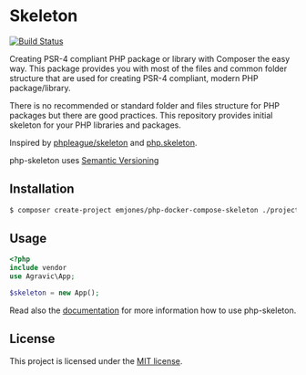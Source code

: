 # Skeleton

[![Build Status](https://secure.travis-ci.org/petk/php-skeleton.png?branch=master)](http://travis-ci.org/petk/php-skeleton)

Creating PSR-4 compliant PHP package or library with Composer the easy way. This package provides you with
most of the files and common folder structure that are used for creating PSR-4 compliant, modern PHP
package/library.

There is no recommended or standard folder and files structure for PHP packages but there are good practices.
This repository provides initial skeleton for your PHP libraries and packages.

Inspired by [phpleague/skeleton](https://github.com/thephpleague/skeleton) and [php.skeleton](https://github.com/koriym/PHP.Skeleton).

php-skeleton uses [Semantic Versioning](http://semver.org)

## Installation

```bash
$ composer create-project emjones/php-docker-compose-skeleton ./project 'dev-master'
```

## Usage

```php
<?php
include vendor
use Agravic\App;

$skeleton = new App();
```

Read also the [documentation](docs/index.md) for more information how to use php-skeleton.

## License

This project is licensed under the [MIT license](LICENSE).
